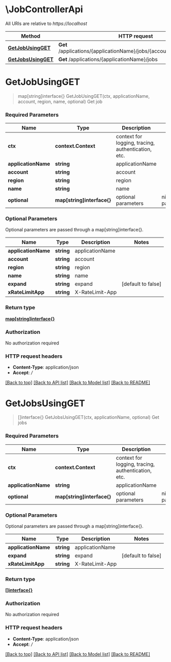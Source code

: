 # \JobControllerApi

All URIs are relative to *https://localhost*

Method | HTTP request | Description
------------- | ------------- | -------------
[**GetJobUsingGET**](JobControllerApi.md#GetJobUsingGET) | **Get** /applications/{applicationName}/jobs/{account}/{region}/{name} | Get job
[**GetJobsUsingGET**](JobControllerApi.md#GetJobsUsingGET) | **Get** /applications/{applicationName}/jobs | Get jobs


# **GetJobUsingGET**
> map[string]interface{} GetJobUsingGET(ctx, applicationName, account, region, name, optional)
Get job

### Required Parameters

Name | Type | Description  | Notes
------------- | ------------- | ------------- | -------------
 **ctx** | **context.Context** | context for logging, tracing, authentication, etc.
  **applicationName** | **string**| applicationName | 
  **account** | **string**| account | 
  **region** | **string**| region | 
  **name** | **string**| name | 
 **optional** | **map[string]interface{}** | optional parameters | nil if no parameters

### Optional Parameters
Optional parameters are passed through a map[string]interface{}.

Name | Type | Description  | Notes
------------- | ------------- | ------------- | -------------
 **applicationName** | **string**| applicationName | 
 **account** | **string**| account | 
 **region** | **string**| region | 
 **name** | **string**| name | 
 **expand** | **string**| expand | [default to false]
 **xRateLimitApp** | **string**| X-RateLimit-App | 

### Return type

[**map[string]interface{}**](interface{}.md)

### Authorization

No authorization required

### HTTP request headers

 - **Content-Type**: application/json
 - **Accept**: */*

[[Back to top]](#) [[Back to API list]](../README.md#documentation-for-api-endpoints) [[Back to Model list]](../README.md#documentation-for-models) [[Back to README]](../README.md)

# **GetJobsUsingGET**
> []interface{} GetJobsUsingGET(ctx, applicationName, optional)
Get jobs

### Required Parameters

Name | Type | Description  | Notes
------------- | ------------- | ------------- | -------------
 **ctx** | **context.Context** | context for logging, tracing, authentication, etc.
  **applicationName** | **string**| applicationName | 
 **optional** | **map[string]interface{}** | optional parameters | nil if no parameters

### Optional Parameters
Optional parameters are passed through a map[string]interface{}.

Name | Type | Description  | Notes
------------- | ------------- | ------------- | -------------
 **applicationName** | **string**| applicationName | 
 **expand** | **string**| expand | [default to false]
 **xRateLimitApp** | **string**| X-RateLimit-App | 

### Return type

[**[]interface{}**](interface{}.md)

### Authorization

No authorization required

### HTTP request headers

 - **Content-Type**: application/json
 - **Accept**: */*

[[Back to top]](#) [[Back to API list]](../README.md#documentation-for-api-endpoints) [[Back to Model list]](../README.md#documentation-for-models) [[Back to README]](../README.md)

